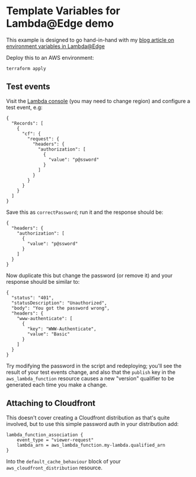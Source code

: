 # Template Variables for Lambda@Edge demo

This example is designed to go hand-in-hand with my [blog article on environment variables in Lambda@Edge](https://m1ke.me/)

Deploy this to an AWS environment:

```
terraform apply
```

## Test events

Visit the [Lambda console](https://eu-west-1.console.aws.amazon.com/lambda/home) (you may need to change region) and configure a test event, e.g:

```
{
  "Records": [
    {
      "cf": {
        "request": {
          "headers": {
            "authorization": [
              {
                "value": "p@ssword"
              }
            ]
          }
        }
      }
    }
  ]
}
```

Save this as `correctPassword`; run it and the response should be:

```
{
  "headers": {
    "authorization": [
      {
        "value": "p@ssword"
      }
    ]
  }
}
```

Now duplicate this but change the password (or remove it) and your response should be similar to:

```
{
  "status": "401",
  "statusDescription": "Unauthorized",
  "body": "You got the password wrong",
  "headers": {
    "www-authenticate": [
      {
        "key": "WWW-Authenticate",
        "value": "Basic"
      }
    ]
  }
}
```

Try modifying the password in the script and redeploying; you'll see the result of your test events change, and also that the `publish` key in the `aws_lambda_function` resource causes a new "version" qualifier to be generated each time you make a change.

## Attaching to Cloudfront

This doesn't cover creating a Cloudfront distribution as that's quite involved, but to use this simple password auth in your distribution add:

```
lambda_function_association {
 	event_type = "viewer-request"
 	lambda_arn = aws_lambda_function.my-lambda.qualified_arn
}
```

Into the `default_cache_behaviour` block of your `aws_cloudfront_distribution` resource.
